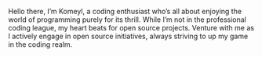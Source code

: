 Hello there, I’m Komeyl, a coding enthusiast who’s all about enjoying the world of programming purely for its thrill. While I’m not in the professional coding league, my heart beats for open source projects. Venture with me as I actively engage in open source initiatives, always striving to up my game in the coding realm.
